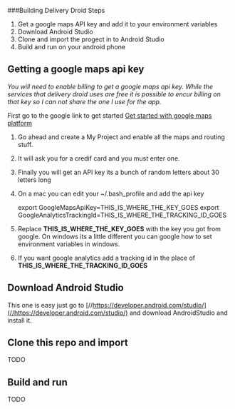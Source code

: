 ###Building Delivery Droid Steps

1. Get a google maps API key and add it to your environment variables
2. Download Android Studio
3. Clone and import the progect in to Android Studio
4. Build and run on your android phone


## Getting a google maps api key

*You will need to enable billing to get a google maps api key. While the services that delivery droid uses are free it is possible to encur billing on that key so I can not share the one I use for the app.*

First go to the google link to get started [Get started with google maps platform](https://cloud.google.com/maps-platform/#get-started "Get started with google maps platform")
1. Go ahead and create a My Project and enable all the maps and routing stuff. 
2. It will ask you for a credif card and you must enter one.
3. Finally you will get an API key its a bunch of random letters about 30 letters long
4. On a mac you can edit your ~/.bash_profile and add the api key

    export GoogleMapsApiKey=THIS_IS_WHERE_THE_KEY_GOES
    export GoogleAnalyticsTrackingId=THIS_IS_WHERE_THE_TRACKING_ID_GOES

5. Replace **THIS_IS_WHERE_THE_KEY_GOES** with the key you got from google. On windows its a little different you can google how to set environment variables in windows.
6. If you want google analytics add a tracking id in the place of **THIS_IS_WHERE_THE_TRACKING_ID_GOES** 




## Download Android Studio

This one is easy just go to [//https://developer.android.com/studio/](//https://developer.android.com/studio/) and download AndroidStudio and install it.


## Clone this repo and import

TODO

## Build and run

TODO

